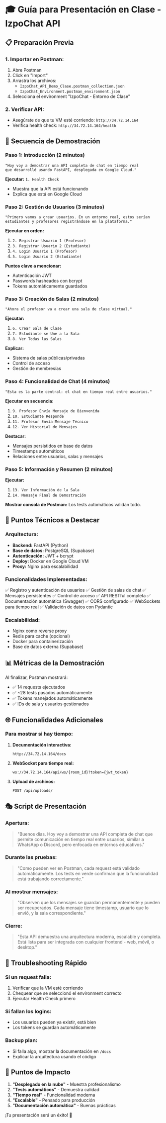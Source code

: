 # 🎓 Guía para Presentación en Clase - IzpoChat API

## 📋 Preparación Previa

### 1. **Importar en Postman:**
1. Abre Postman
2. Click en "Import" 
3. Arrastra los archivos:
   - `IzpoChat_API_Demo_Clase.postman_collection.json`
   - `IzpoChat_Environment.postman_environment.json`
4. Selecciona el environment "IzpoChat - Entorno de Clase"

### 2. **Verificar API:**
- Asegúrate de que tu VM esté corriendo: `http://34.72.14.164`
- Verifica health check: `http://34.72.14.164/health`

## 🎪 Secuencia de Demostración

### **Paso 1: Introducción (2 minutos)**
```
"Hoy voy a demostrar una API completa de chat en tiempo real 
que desarrollé usando FastAPI, desplegada en Google Cloud."
```

**Ejecutar:** `1. Health Check`
- Muestra que la API está funcionando
- Explica que está en Google Cloud

### **Paso 2: Gestión de Usuarios (3 minutos)**
```
"Primero vamos a crear usuarios. En un entorno real, estos serían 
estudiantes y profesores registrándose en la plataforma."
```

**Ejecutar en orden:**
1. `2. Registrar Usuario 1 (Profesor)`
2. `3. Registrar Usuario 2 (Estudiante)`
3. `4. Login Usuario 1 (Profesor)`
4. `5. Login Usuario 2 (Estudiante)`

**Puntos clave a mencionar:**
- Autenticación JWT
- Passwords hasheados con bcrypt
- Tokens automáticamente guardados

### **Paso 3: Creación de Salas (2 minutos)**
```
"Ahora el profesor va a crear una sala de clase virtual."
```

**Ejecutar:**
1. `6. Crear Sala de Clase`
2. `7. Estudiante se Une a la Sala`
3. `8. Ver Todas las Salas`

**Explicar:**
- Sistema de salas públicas/privadas
- Control de acceso
- Gestión de membresías

### **Paso 4: Funcionalidad de Chat (4 minutos)**
```
"Esta es la parte central: el chat en tiempo real entre usuarios."
```

**Ejecutar en secuencia:**
1. `9. Profesor Envía Mensaje de Bienvenida`
2. `10. Estudiante Responde`
3. `11. Profesor Envía Mensaje Técnico`
4. `12. Ver Historial de Mensajes`

**Destacar:**
- Mensajes persistidos en base de datos
- Timestamps automáticos
- Relaciones entre usuarios, salas y mensajes

### **Paso 5: Información y Resumen (2 minutos)**
**Ejecutar:**
1. `13. Ver Información de la Sala`
2. `14. Mensaje Final de Demostración`

**Mostrar consola de Postman:** Los tests automáticos validan todo.

## 🎯 Puntos Técnicos a Destacar

### **Arquitectura:**
- **Backend:** FastAPI (Python)
- **Base de datos:** PostgreSQL (Supabase)
- **Autenticación:** JWT + bcrypt
- **Deploy:** Docker en Google Cloud VM
- **Proxy:** Nginx para escalabilidad

### **Funcionalidades Implementadas:**
✅ Registro y autenticación de usuarios
✅ Gestión de salas de chat
✅ Mensajes persistentes
✅ Control de acceso
✅ API RESTful completa
✅ Documentación automática (Swagger)
✅ CORS configurado
✅ WebSockets para tiempo real
✅ Validación de datos con Pydantic

### **Escalabilidad:**
- Nginx como reverse proxy
- Redis para cache (opcional)
- Docker para containerización
- Base de datos externa (Supabase)

## 📊 Métricas de la Demostración

Al finalizar, Postman mostrará:
- ✅ 14 requests ejecutados
- ✅ ~28 tests pasados automáticamente
- ✅ Tokens manejados automáticamente
- ✅ IDs de sala y usuarios gestionados

## 🌐 Funcionalidades Adicionales

### **Para mostrar si hay tiempo:**

1. **Documentación interactiva:**
   ```
   http://34.72.14.164/docs
   ```

2. **WebSocket para tiempo real:**
   ```
   ws://34.72.14.164/api/ws/{room_id}?token={jwt_token}
   ```

3. **Upload de archivos:**
   ```
   POST /api/uploads/
   ```

## 🎭 Script de Presentación

### **Apertura:**
> "Buenos días. Hoy voy a demostrar una API completa de chat que permite comunicación en tiempo real entre usuarios, similar a WhatsApp o Discord, pero enfocada en entornos educativos."

### **Durante las pruebas:**
> "Como pueden ver en Postman, cada request está validado automáticamente. Los tests en verde confirman que la funcionalidad está trabajando correctamente."

### **Al mostrar mensajes:**
> "Observen que los mensajes se guardan permanentemente y pueden ser recuperados. Cada mensaje tiene timestamp, usuario que lo envió, y la sala correspondiente."

### **Cierre:**
> "Esta API demuestra una arquitectura moderna, escalable y completa. Está lista para ser integrada con cualquier frontend - web, móvil, o desktop."

## 🔧 Troubleshooting Rápido

### **Si un request falla:**
1. Verificar que la VM esté corriendo
2. Chequear que se seleccionó el environment correcto
3. Ejecutar Health Check primero

### **Si fallan los logins:**
- Los usuarios pueden ya existir, está bien
- Los tokens se guardan automáticamente

### **Backup plan:**
- Si falla algo, mostrar la documentación en `/docs`
- Explicar la arquitectura usando el código

## 🎉 Puntos de Impacto

1. **"Desplegado en la nube"** - Muestra profesionalismo
2. **"Tests automáticos"** - Demuestra calidad
3. **"Tiempo real"** - Funcionalidad moderna
4. **"Escalable"** - Pensado para producción
5. **"Documentación automática"** - Buenas prácticas

¡Tu presentación será un éxito! 🚀